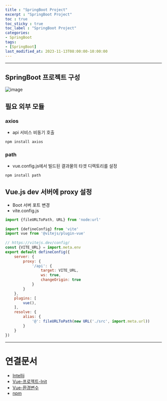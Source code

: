```yaml
---
title : "SpringBoot Project"
excerpt : "SpringBoot Project"
toc : true
toc_sticky : true
toc_label : "SpringBoot Project"
categories:
- SpringBoot
tags:
- [SpringBoot]
last_modified_at: 2023-11-13T08:00:00-10:00:00
---
```

  
---
  
## SpringBoot 프로젝트 구성
  
![image](../../assets/images/SpringVueProjectStructure.png)
  
## 필요 외부 모듈
  
### axios
- api 서비스 비동기 호출
  
```bash
npm install axios
```
  
### path
- vue.config.js에서 빌드된 결과물의 타겟 디렉토리를 설정
  
```bash
npm install path
```
  
## Vue.js dev 서버에 proxy 설정
- Boot 서버 포트 변경
- vite.config.js
  
```javascript
import {fileURLToPath, URL} from 'node:url'  
  
import {defineConfig} from 'vite'  
import vue from '@vitejs/plugin-vue'  
  
// https://vitejs.dev/config/  
const {VITE_URL} = import.meta.env  
export default defineConfig({  
    server: {  
        proxy: {  
            '/api': {  
                target: VITE_URL,  
                ws: true,  
                changeOrigin: true  
            }  
        }
    },  
    plugins: [  
        vue(),  
    ],  
    resolve: {  
        alias: {  
            '@': fileURLToPath(new URL('./src', import.meta.url))  
        }  
    }  
})
```

---
  
# 연결문서
- [Intellij](../../ide/ide-Intellij)
- [Vue-프로젝트-Init](../../vuestudy/vuestudy-Vue-프로젝트-Init)
- [Vue-환경변수](../../vuestudy/vuestudy-Vue-환경변수)
- [npm](../../nodejs/nodejs-npm)